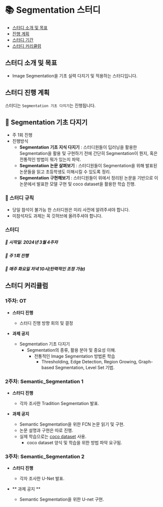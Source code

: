 # 📚 Segmentation 스터디

- [스터디 소개 및 목표](#스터디-소개-및-목표)
- [진행 계획](#스터디-진행-계획)
- [스터디 기간](#스터디)
- [스터디 커리큘럼](#스터디-커리큘럼)


## 스터디 소개 및 목표
- Image Segmentation을 기초 실력 다지기 및 적용하는 스터디입니다.

## 스터디 진행 계획
스터디는 `Segmentation 기초 다지기`는 진행됩니다.

## 📌 Segmentation 기초 다지기
- 주 1회 진행
- 진행방식
  - **Segmentation 기초 지식 다지기** : 스터디원들이 딥러닝을 활용한 Segmentation을 활용 및 구현하기 전에 간단히 Segmentation이 뭔지, 혹은 전통적인 방법이 뭐가 있는지 파악.
  - **Segmentation 논문 살펴보기** : 스터디원들이 Segmentation을 위해 발표된 논문들을 읽고 초등학생도 이해시킬 수 있도록 정리. 
  - **Segmentation 구현해보기** : 스터디원들이 위에서 정리된 논문을 기반으로 이 논문에서 발표한 모델 구현 및 coco dataset을 활용한 학습 진행.
  
### 📌 스터디 규칙
- 당일 참석이 불가능 한 스터디원은 미리 사전에 알려주셔야 합니다.
- 미참석자도 과제는 꼭 깃허브에 올려주셔야 합니다.

### 스터디
##### 📅 시작일: 2024년 3월 4주차
##### 📅 주 1회 진행 
##### 📅 매주 화요일 저녁 10시(탄력적인 조정 가능)
	
## 스터디 커리큘럼
### 1주차: OT
- **스터디 진행**
   - 스터디 진행 방향 회의 및 결정
    
- **과제 공지**
	- Segmentation 기초 다지기
 	  - Segmentation의 종류, 활용 분야 및 중요성 이해.
    	  - 전통적인 Image Segmentation 방법론 학습
            - Thresholding, Edge Detection, Region Growing, Graph-based Segmentation, Level Set 기법.

### 2주차: Semantic_Segmentation 1
- **스터디 진행**
   - 각자 조사한 Tradition Segmentation 발표.
    
- **과제 공지**
  - Semantic Segmentation을 위한 FCN 논문 읽기 및 구현.
  - 논문 설명과 구현은 따로 진행.
  - 실제 학습으로는 [coco dataset](https://cocodataset.org/#home) 사용.
    - coco dataset 양식 및 학습을 위한 방법 파악 요구됨.

### 3주차: Semantic_Segmentation 2
- **스터디 진행**
  - 각자 조사한 U-Net 발표.</br>
  
- ** 과제 공지 **
  - Semantic Segmentation을 위한 U-net 구현.
